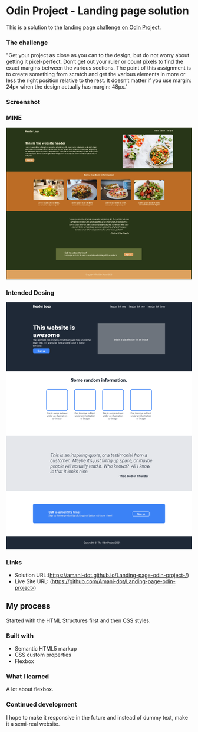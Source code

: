# Odin Project - Landing page solution

This is a solution to the [landing page challenge on Odin Project](https://www.theodinproject.com/lessons/foundations-landing-page).

### The challenge

"Get your project as close as you can to the design, but do not worry about getting it pixel-perfect. Don’t get out your ruler or count pixels to find the exact margins between the various sections. The point of this assignment is to create something from scratch and get the various elements in more or less the right position relative to the rest. It doesn’t matter if you use margin: 24px when the design actually has margin: 48px."

### Screenshot

###  MINE
![](./screenshots/Screenshot%20.png)

###  Intended Desing
![](./intended-design.png)

### Links

- Solution URL:(https://amani-dot.github.io/Landing-page-odin-project-/)
- Live Site URL: (https://github.com/Amani-dot/Landing-page-odin-project-)

## My process

Started with the HTML Structures first and then CSS styles.

### Built with

- Semantic HTML5 markup
- CSS custom properties
- Flexbox

### What I learned

A lot about flexbox.

### Continued development

I hope to make it responsive in the future and instead of dummy text, make it a semi-real website.
